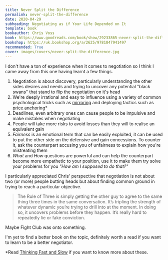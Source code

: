 ```yaml
---
title: Never Split the Difference
permalink: never-split-the-difference
date: 2020-04-29
subheading: Negotiating as if Your Life Depended on It
template: book
bookauthor: Chris Voss
book: https://www.goodreads.com/book/show/29233865-never-split-the-difference
bookshop: https://uk.bookshop.org/a/2625/9781847941497
recommended: True
cover: images/covers/never-split-the-difference.jpg
---
```


I don't have a ton of experience when it comes to negotiation so I think I came away from this one having learnt a few things.

1. Negotiation is about discovery, particularly understanding the other sides desires and needs and trying to uncover any potential "black swans" that stand to flip the negotiation on it's head
2. We're deeply irrational and easy to influence using a variety of common psychological tricks such as [mirroring](https://en.wikipedia.org/wiki/Mirroring) and deploying tactics such as [price anchoring](https://en.wikipedia.org/wiki/Anchoring_(cognitive_bias)#Anchoring_in_negotiations)*
3. Deadlines, even arbitrary ones can cause people to be impulsive and make mistakes when negotiating
4. People will take more risks to avoid losses than they will to realise an equivalent gain
5. *Fairness* is an emotional term that can be easily exploited, it can be used to put the other side on the defensive and gain concessions. To counter it, ask the counterpart accusing you of unfairness to explain how you're mistreating them 
6. *What* and *How* questions are powerful and can help the counterpart become more empathetic to your position, use it to make them try solve your problems for you *"How am I supposed to do that?"*

I particularly appreciated Chris' perspective that negotiation is not about two (or more) people butting heads but about finding common ground in trying to reach a particular objective.

> The Rule of Three is simply getting the other guy to agree to the same thing three times in the same conversation. It’s tripling the strength of whatever dynamic you’re trying to drill into at the moment. In doing so, it uncovers problems before they happen. It’s really hard to repeatedly lie or fake conviction.

Maybe Fight Club was onto something. 

I'm yet to find a better book on the topic, definitely worth a read if you want to learn to be a better negotiator.

*Read [Thinking Fast and Slow](https://www.jacquescorbytuech.com/reading/thinking-fast-and-slow.html) if you want to know more about these.